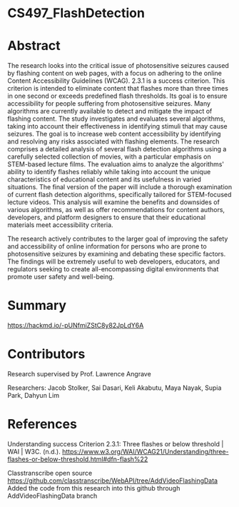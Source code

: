 # CS497_FlashDetection

# Abstract
The research looks into the critical issue of photosensitive seizures caused by flashing content on web pages, with a focus on adhering to the online Content Accessibility Guidelines (WCAG). 2.3.1 is a success criterion. This criterion is intended to eliminate content that flashes more than three times in one second or exceeds predefined flash thresholds. Its goal is to ensure accessibility for people suffering from photosensitive seizures. Many algorithms are currently available to detect and mitigate the impact of flashing content. The study investigates and evaluates several algorithms, taking into account their effectiveness in identifying stimuli that may cause seizures. The goal is to increase web content accessibility by identifying and resolving any risks associated with flashing elements. The research comprises a detailed analysis of several flash detection algorithms using a carefully selected collection of movies, with a particular emphasis on STEM-based lecture films. The evaluation aims to analyze the algorithms' ability to identify flashes reliably while taking into account the unique characteristics of educational content and its usefulness in varied situations. The final version of the paper will include a thorough examination of current flash detection algorithms, specifically tailored for STEM-focused lecture videos. This analysis will examine the benefits and downsides of various algorithms, as well as offer recommendations for content authors, developers, and platform designers to ensure that their educational materials meet accessibility criteria.
 
The research actively contributes to the larger goal of improving the safety and accessibility of online information for persons who are prone to photosensitive seizures by examining and debating these specific factors. The findings will be extremely useful to web developers, educators, and regulators seeking to create all-encompassing digital environments that promote user safety and well-being.

# Summary
https://hackmd.io/-pUNfmiZStC8y82JpLdY6A

# Contributors
Research supervised by Prof. Lawrence Angrave

Researchers: 
Jacob Stolker, Sai Dasari, Keli Akabutu, Maya Nayak, Supia Park, Dahyun Lim

# References
Understanding success Criterion 2.3.1: Three flashes or below threshold | WAI | W3C. (n.d.). https://www.w3.org/WAI/WCAG21/Understanding/three-flashes-or-below-threshold.html#dfn-flash%22

Classtranscribe open source
https://github.com/classtranscribe/WebAPI/tree/AddVideoFlashingData <br />
Added the code from this research into this github through AddVideoFlashingData branch
